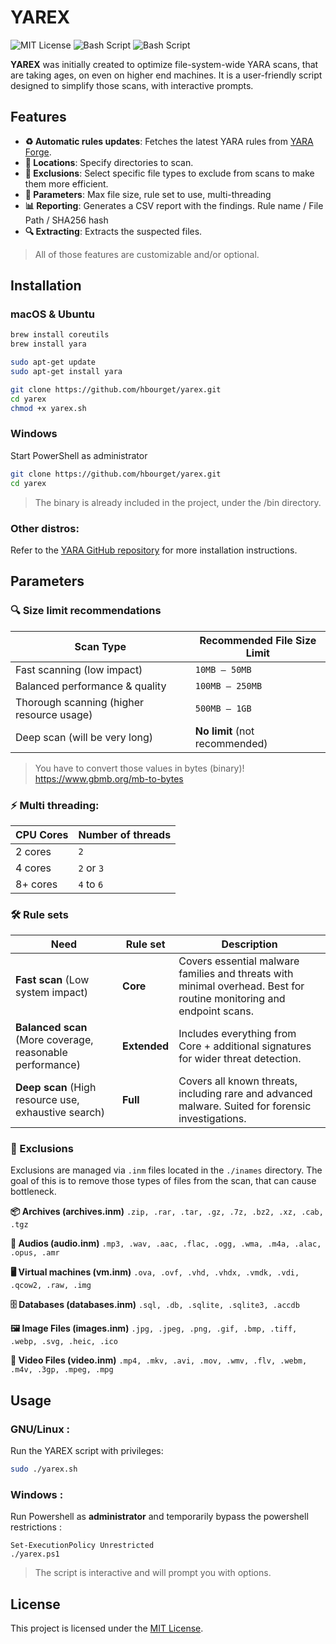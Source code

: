 # YAREX
![MIT License](https://img.shields.io/badge/License-MIT-black)
![Bash Script](https://img.shields.io/badge/4.0+-Bash-green)
![Bash Script](https://img.shields.io/badge/5.1+-Powershell-blue)


<b>YAREX</b> was initially created to optimize file-system-wide YARA scans, that are taking ages, on even on higher end machines. It is a user-friendly script designed to simplify those scans, with interactive prompts.

## Features

- **♻️ Automatic rules updates**: Fetches the latest YARA rules from [YARA Forge](https://github.com/YARAHQ/yara-forge).
- **📁 Locations**: Specify directories to scan.
- **🚫 Exclusions**: Select specific file types to exclude from scans to make them more efficient.
- **🔨 Parameters**: Max file size, rule set to use, multi-threading
- **📊 Reporting**: Generates a CSV report with the findings. Rule name / File Path / SHA256 hash
- **🔍 Extracting**: Extracts the suspected files.

> All of those features are customizable and/or optional.

## Installation

### macOS & Ubuntu

   ```bash
   brew install coreutils
   brew install yara
   ```

   ```bash
   sudo apt-get update
   sudo apt-get install yara
   ```

   ```bash
   git clone https://github.com/hbourget/yarex.git
   cd yarex
   chmod +x yarex.sh
   ```

### Windows
   Start PowerShell as administrator
   ```bash
   git clone https://github.com/hbourget/yarex.git
   cd yarex
   ```
> The binary is already included in the project, under the /bin directory.

### Other distros: 
Refer to the [YARA GitHub repository](https://github.com/VirusTotal/yara) for more installation instructions.

## Parameters

### 🔍 Size limit recommendations
| **Scan Type**            | **Recommended File Size Limit** |
|-------------------------|------------------------------|
| Fast scanning (low impact) | `10MB – 50MB` |
| Balanced performance & quality | `100MB – 250MB` |
| Thorough scanning (higher resource usage) | `500MB – 1GB` |
| Deep scan (will be very long) | **No limit** (not recommended) |

> You have to convert those values in bytes (binary)! https://www.gbmb.org/mb-to-bytes

### ⚡ Multi threading:
| **CPU Cores** | **Number of threads** |
|--------------|--------------------|
| 2 cores | `2` |
| 4 cores | `2` or `3` |
| 8+ cores | `4` to `6` |

### 🛠 Rule sets
| **Need** | **Rule set** | **Description** |
|----------|----------------------|----------------|
| **Fast scan** (Low system impact) | **Core** | Covers essential malware families and threats with minimal overhead. Best for routine monitoring and endpoint scans. |
| **Balanced scan** (More coverage, reasonable performance) | **Extended** | Includes everything from Core + additional signatures for wider threat detection. |
| **Deep scan** (High resource use, exhaustive search) | **Full** | Covers all known threats, including rare and advanced malware. Suited for forensic investigations. |

### 🚫 Exclusions

Exclusions are managed via `.inm` files located in the `./inames` directory. The goal of this is to remove those types of files from the scan, that can cause bottleneck.

**📦 Archives (archives.inm)** `.zip, .rar, .tar, .gz, .7z, .bz2, .xz, .cab, .tgz`

**🎵 Audios (audio.inm)** `.mp3, .wav, .aac, .flac, .ogg, .wma, .m4a, .alac, .opus, .amr`

**🖥️ Virtual machines (vm.inm)** `.ova, .ovf, .vhd, .vhdx, .vmdk, .vdi, .qcow2, .raw, .img`

**🗄️ Databases (databases.inm)** `.sql, .db, .sqlite, .sqlite3, .accdb`

**🖼️ Image Files (images.inm)** `.jpg, .jpeg, .png, .gif, .bmp, .tiff, .webp, .svg, .heic, .ico`

**🎥 Video Files (video.inm)** `.mp4, .mkv, .avi, .mov, .wmv, .flv, .webm, .m4v, .3gp, .mpeg, .mpg`

## Usage

### GNU/Linux :
Run the YAREX script with privileges:

```bash
sudo ./yarex.sh
```

### Windows :
Run Powershell as **administrator** and temporarily bypass the powershell restrictions :
```
Set-ExecutionPolicy Unrestricted
./yarex.ps1
```

> The script is interactive and will prompt you with options.

## License

This project is licensed under the [MIT License](./LICENSE).
